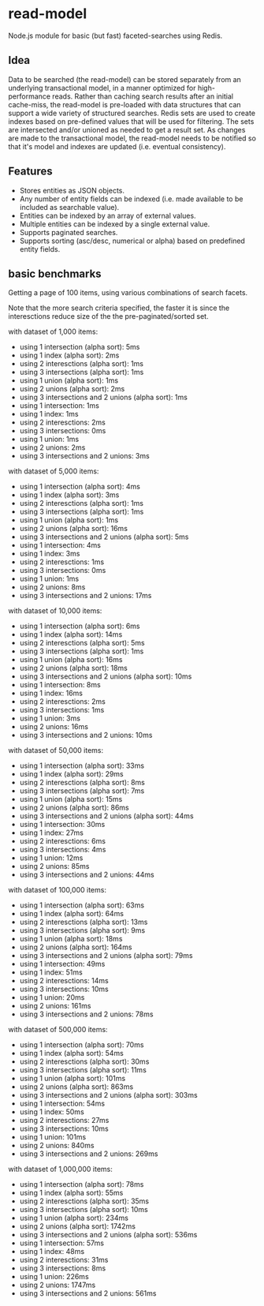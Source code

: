 
# read-model

Node.js module for basic (but fast) faceted-searches using Redis.


## Idea
Data to be searched (the read-model) can be stored separately from an underlying transactional model, in a manner optimized for high-performance reads.  Rather than caching search results after an initial cache-miss, the read-model is pre-loaded with data structures that can support a wide variety of structured searches. Redis sets are used to create indexes based on pre-defined values that will be used for filtering.  The sets are intersected and/or unioned as needed to get a result set.  As changes are made to the transactional model, the read-model needs to be notified so that it's model and indexes are updated (i.e. eventual consistency). 

## Features
 - Stores entities as JSON objects.
 - Any number of entity fields can be indexed (i.e. made available to be included as searchable value).
 - Entities can be indexed by an array of external values.
 - Multiple entities can be indexed by a single external value.
 - Supports paginated searches.
 - Supports sorting (asc/desc, numerical or alpha) based on predefined entity fields.

## basic benchmarks

Getting a page of 100 items, using various combinations of search facets.

Note that the more search criteria specified, the faster it is since the interesctions reduce size of the the pre-paginated/sorted set.

with dataset of 1,000 items:
  - using 1 intersection (alpha sort): 5ms
  - using 1 index (alpha sort): 2ms
  - using 2 interesctions (alpha sort): 1ms
  - using 3 intersections (alpha sort): 1ms
  - using 1 union (alpha sort): 1ms
  - using 2 unions (alpha sort): 2ms
  - using 3 intersections and 2 unions (alpha sort): 1ms
  - using 1 intersection: 1ms
  - using 1 index: 1ms
  - using 2 interesctions: 2ms
  - using 3 intersections: 0ms
  - using 1 union: 1ms
  - using 2 unions: 2ms
  - using 3 intersections and 2 unions: 3ms

with dataset of 5,000 items:
  - using 1 intersection (alpha sort): 4ms
  - using 1 index (alpha sort): 3ms
  - using 2 interesctions (alpha sort): 1ms
  - using 3 intersections (alpha sort): 1ms
  - using 1 union (alpha sort): 1ms
  - using 2 unions (alpha sort): 16ms
  - using 3 intersections and 2 unions (alpha sort): 5ms
  - using 1 intersection: 4ms
  - using 1 index: 3ms
  - using 2 interesctions: 1ms
  - using 3 intersections: 0ms
  - using 1 union: 1ms
  - using 2 unions: 8ms
  - using 3 intersections and 2 unions: 17ms

with dataset of 10,000 items:
  - using 1 intersection (alpha sort): 6ms
  - using 1 index (alpha sort): 14ms
  - using 2 interesctions (alpha sort): 5ms
  - using 3 intersections (alpha sort): 1ms
  - using 1 union (alpha sort): 16ms
  - using 2 unions (alpha sort): 18ms
  - using 3 intersections and 2 unions (alpha sort): 10ms
  - using 1 intersection: 8ms
  - using 1 index: 16ms
  - using 2 interesctions: 2ms
  - using 3 intersections: 1ms
  - using 1 union: 3ms
  - using 2 unions: 16ms
  - using 3 intersections and 2 unions: 10ms

with dataset of 50,000 items:
  - using 1 intersection (alpha sort): 33ms
  - using 1 index (alpha sort): 29ms
  - using 2 interesctions (alpha sort): 8ms
  - using 3 intersections (alpha sort): 7ms
  - using 1 union (alpha sort): 15ms
  - using 2 unions (alpha sort): 86ms
  - using 3 intersections and 2 unions (alpha sort): 44ms
  - using 1 intersection: 30ms
  - using 1 index: 27ms
  - using 2 interesctions: 6ms
  - using 3 intersections: 4ms
  - using 1 union: 12ms
  - using 2 unions: 85ms
  - using 3 intersections and 2 unions: 44ms

with dataset of 100,000 items:
  - using 1 intersection (alpha sort): 63ms
  - using 1 index (alpha sort): 64ms
  - using 2 interesctions (alpha sort): 13ms
  - using 3 intersections (alpha sort): 9ms
  - using 1 union (alpha sort): 18ms
  - using 2 unions (alpha sort): 164ms
  - using 3 intersections and 2 unions (alpha sort): 79ms
  - using 1 intersection: 49ms
  - using 1 index: 51ms
  - using 2 interesctions: 14ms
  - using 3 intersections: 10ms
  - using 1 union: 20ms
  - using 2 unions: 161ms
  - using 3 intersections and 2 unions: 78ms

with dataset of 500,000 items:
  - using 1 intersection (alpha sort): 70ms
  - using 1 index (alpha sort): 54ms
  - using 2 interesctions (alpha sort): 30ms
  - using 3 intersections (alpha sort): 11ms
  - using 1 union (alpha sort): 101ms
  - using 2 unions (alpha sort): 863ms
  - using 3 intersections and 2 unions (alpha sort): 303ms
  - using 1 intersection: 54ms
  - using 1 index: 50ms
  - using 2 interesctions: 27ms
  - using 3 intersections: 10ms
  - using 1 union: 101ms
  - using 2 unions: 840ms
  - using 3 intersections and 2 unions: 269ms

with dataset of 1,000,000 items:
  - using 1 intersection (alpha sort): 78ms
  - using 1 index (alpha sort): 55ms
  - using 2 interesctions (alpha sort): 35ms
  - using 3 intersections (alpha sort): 10ms
  - using 1 union (alpha sort): 234ms
  - using 2 unions (alpha sort): 1742ms
  - using 3 intersections and 2 unions (alpha sort): 536ms
  - using 1 intersection: 57ms
  - using 1 index: 48ms
  - using 2 interesctions: 31ms
  - using 3 intersections: 8ms
  - using 1 union: 226ms
  - using 2 unions: 1747ms
  - using 3 intersections and 2 unions: 561ms
